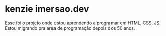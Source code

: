 # kenzie imersao.dev

Esse foi o projeto onde estou aprendendo a programar em HTML, CSS, JS.
Estou migrando pra area de programação depois dos 50 anos.
